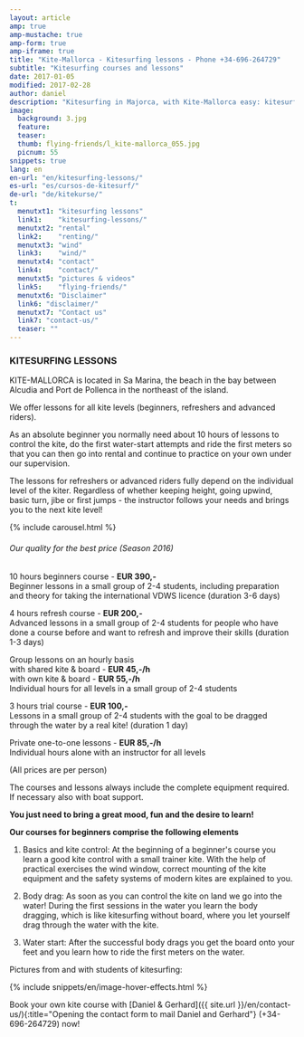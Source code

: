 ```yaml
---
layout: article
amp: true
amp-mustache: true
amp-form: true
amp-iframe: true
title: "Kite-Mallorca - Kitesurfing lessons - Phone +34-696-264729"
subtitle: "Kitesurfing courses and lessons"
date: 2017-01-05
modified: 2017-02-28
author: daniel
description: "Kitesurfing in Majorca, with Kite-Mallorca easy: kitesurfing lessons for beginners and advanced students. Complete equipment such as kite, board, harness and wetsuit will be provided."
image:
  background: 3.jpg
  feature:
  teaser:
  thumb: flying-friends/l_kite-mallorca_055.jpg
  picnum: 55
snippets: true
lang: en
en-url: "en/kitesurfing-lessons/"
es-url: "es/cursos-de-kitesurf/"
de-url: "de/kitekurse/"
t:
  menutxt1: "kitesurfing lessons"
  link1:    "kitesurfing-lessons/"
  menutxt2: "rental"
  link2:    "renting/"
  menutxt3: "wind"
  link3:    "wind/"
  menutxt4: "contact"
  link4:    "contact/"
  menutxt5: "pictures & videos"
  link5:    "flying-friends/"
  menutxt6: "Disclaimer"
  link6: "disclaimer/"
  menutxt7: "Contact us"
  link7: "contact-us/"
  teaser: ""
---
```


### KITESURFING LESSONS  

KITE-MALLORCA is located in Sa Marina, the beach in the bay between Alcudia and Port de Pollenca in the northeast of the island.  

We offer lessons for all kite levels (beginners, refreshers and advanced riders).  

As an absolute beginner you normally need about 10 hours of lessons to control the kite, do the first water-start attempts and ride the first meters so that you can then go into rental and continue to practice on your own under our supervision.  

The lessons for refreshers or advanced riders fully depend on the individual level of the kiter. Regardless of whether keeping height, going upwind, basic turn, jibe or first jumps - the instructor follows your needs and brings you to the next kite level!  

{% include carousel.html %}  

###### Our quality for the best price (Season 2016)  

10 hours beginners course - **EUR 390,-**  
Beginner lessons in a small group of 2-4 students, including preparation and theory for taking the international VDWS licence (duration 3-6 days)  

4 hours refresh course - **EUR 200,-**  
Advanced lessons in a small group of 2-4 students for people who have done a course before and want to refresh and improve their skills (duration 1-3 days)  

Group lessons on an hourly basis  
with shared kite & board - **EUR 45,-/h**  
with own kite & board - **EUR 55,-/h**  
Individual hours for all levels in a small group of 2-4 students  

3 hours trial course - **EUR 100,-**  
Lessons in a small group of 2-4 students with the goal to be dragged through the water by a real kite! (duration 1 day)  

Private one-to-one lessons - **EUR 85,-/h**  
Individual hours alone with an instructor for all levels

(All prices are per person)

The courses and lessons always include the complete equipment required. If necessary also with boat support.  

**You just need to bring a great mood, fun and the desire to learn!**  

**Our courses for beginners comprise the following elements**  

1) Basics and kite control: At the beginning of a beginner's course you learn a good kite control with a small trainer kite. With the help of practical exercises the wind window, correct mounting of the kite equipment and the safety systems of modern kites are explained to you.  

2) Body drag: As soon as you can control the kite on land we go into the water! During the first sessions in the water you learn the body dragging, which is like kitesurfing without board, where you let yourself drag through the water with the kite.  

3) Water start: After the successful body drags you get the board onto your feet and you learn how to ride the first meters on the water.  

Pictures from and with students of kitesurfing:  

{% include snippets/en/image-hover-effects.html %}  
  
Book your own kite course with [Daniel & Gerhard]({{ site.url }}/en/contact-us/){:title="Opening the contact form to mail Daniel and Gerhard"} (+34-696-264729) now!  

